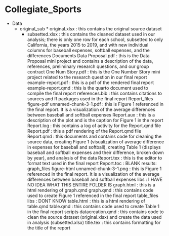 # Collegiate_Sports

* Data
	* original_sub
			* original.xlsx : this contains the original source dataset 
      * subsetted.xlsx : this contains the cleaned dataset used in our analysis; there is only one row for each school, subsetted to only California, the years 2015 to 2019, and with new individual columns for baseball expenses, softball expenses, and the differences
    Documents
      Data Proposal.pdf : this is the Data Proposal mini project and contains a description of the data, references, preliminary research questions, and our group contract
      One Num Story.pdf : this is the One Number Story mini project related to the research question in our final report
    example-report.pdf : this is a pdf of the rendered final report
    example-report.qmd : this is the quarto document used to compile the final report
    references.bib : this contains citations to sources and R packages used in the final report
    Report_files
      figure-pdf
        unnamed-chunk-3-1.pdf : this is Figure 1 referenced in the final report. It is a visualization of the average differences between baseball and softball expenses
    Report.aux : this is a description of  the plot and is the caption for Figure 1 in the report
    Report.log : this contains a log of activity for the Report.qmd file
    Report.pdf : this a pdf rendering of the Report.qmd file
    Report.qmd : this documents and contains code for cleaning the source data, creating Figure 1 (visualization of average difference in expenses for baseball and softball), creating Table 1 (displays baseball and softball expenses and their difference, broken down by year), and analysis of the data
    Report.tex : this is the editor to format text used in the final report
    Report.toc : BLANK
    results:
      graph_files
        figure-html
          unnamed-chunk-3-1.png : this is Figure 1 referenced in the final report. It is a visualization of the average differences between baseball and softball expenses
        libs : I HAVE NO IDEA WHAT THIS ENTIRE FOLDER IS
        graph.html : this is a html rendering of graph.qmd
        graph.qmd : this contains code used to create Figure 1 referenced in the final report
        table_files
          libs : DONT KNOW
        table.html : this is a html rendering of table.qmd
        table.qmd : this contains code used to create Table 1 in the final report
    scripts
      datacreation.qmd : this contains code to clean the source dataset (original.xlsx) and create the data used in analysis (subsetted.xlsx)
title.tex : this contains formatting for the title of the report
